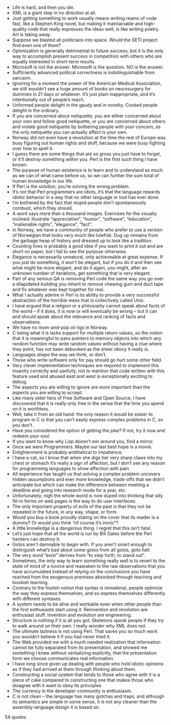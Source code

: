  - Life is hard, and then you die.
 - XML is a giant step in no direction at all.
 - Just getting something to work usually means writing reams of code fast, like a Stephen King novel, but making it maintainable and high-quality code that really expresses the ideas well, is like writing poetry. Art is taking away.
 - Suppose we blasted all politicians into space. Would the SETI project find even one of them?
 - Optimization is generally detrimental to future success, but it is the only way to accomplish present success in competition with others who are equally interested in short-term results.
 - Microsoft is not the answer. Microsoft is the question. NO is the answer.
 - Sufficiently advanced political correctness is indistinguishable from sarcasm.
 - Ignoring for a moment the power of the American Medical Association, we still wouldn’t see a huge amount of books on neurosurgery for dummies in 21 days or whatever. It’s just plain inappropriate, and it’s intentionally out of people’s reach.
 - Unformed people delight in the gaudy and in novelty. Cooked people delight in the ordinary.
 - If you are concerned about netiquette, you are either concerned about your own and follow good netiquette, or you are concerned about others and violate good netiquette by bothering people with your concern, as the only netiquette you can actually affect is your own.
 - Norway did not even have a revolution at the time the rest of Europe was busy figuring out human rights and stuff, because we were busy fighting over how to spell it.
 - I guess there are some things that are so gross you just have to forget, or it’ll destroy something within you. Perl is the first such thing I have known.
 - The purpose of human existence is to learn and to understand as much as we can of what came before us, so we can further the sum total of human knowledge in our life.
 - If Perl is the solution, you’re solving the wrong problem.
 - It’s not that Perl programmers are idiots, it’s that the language rewards idiotic behavior in a way that no other language or tool has ever done.
 - I’m bothered by the fact that stupid people don’t spontaneously combust, which they should.
 - A word says more than a thousand images. Exercises for the visually inclined: illustrate “appreciation”, “humor”, “software”, “education”, “inalienable rights”, “elegance”, “fact”.
 - In Norway, we have a community of people who prefer to use a version of Norwegian that looks very much like lutefisk: Dug up remains from the garbage heap of history and dressed up to look like a tradition.
 - Counting lines is probably a good idea if you want to print it out and are short on paper, but I fail to see the purpose otherwise.
 - Elegance is necessarily unnatural, only achieveable at great expense. If you just do something, it won’t be elegant, but if you do it and then see what might be more elegant, and do it again, you might, after an unknown number of iterations, get something that is very elegant.
 - Part of any serious QA is removing Perl code the same way you go over a dilapidated building you inherit to remove chewing gum and duct tape and fix whatever was kept together for real.
 - What I actually admire in Perl is its ability to provide a very successful abstraction of the horrible mess that is collectively called Unix.
 - I have argued that a religion or a philosophy cannot speak about facts of the world – if it does, it is now or will eventually be wrong – but it can and should speak about the relevance and ranking of facts and observations.
 - We have no mom-and-pop oil rigs in Norway.
 - C being what it is lacks support for multiple return values, so the notion that it is meaningful to pass pointers to memory objects into which any random function may write random values without having a clue where they point, has not been debunked as the sheer idiocy it really is.
 - Languages shape the way we think, or don’t.
 - Those who write software only for pay should go hurt some other field.
 - Very clever implementation techniques are required to implement this insanity correctly and usefully, not to mention that code written with this feature used and abused east and west is exceptionally exciting to debug.
 - The aspects you are willing to ignore are more important than the aspects you are willing to accept.
 - Like many older fans of Free Software and Open Source, I have discovered that it is really only free in the sense that the time you spend on it is worthless.
 - Well, take it from an old hand: the only reason it would be easier to program in C is that you can’t easily express complex problems in C, so you don’t.
 - Have you considered the option of getting the joke? If not, try it now and redeem your soul.
 - If you want to know why Lisp doesn’t win around you, find a mirror.
 - Once we were Programmers. Maybe our last best hope is a movie.
 - Enlightenment is probably antithetical to impatience.
 - I have a cat, so I know that when she digs her very sharp claws into my chest or stomach it’s really a sign of affection, but I don’t see any reason for programming languages to show affection with pain.
 - All experience has taught us that solving a complex problem uncovers hidden assumptions and ever more knowledge, trade-offs that we didn’t anticipate but which can make the difference between meeting a deadline and going into research mode for a year, etc.
 - Unfortunately, nigh the whole world is now duped into thinking that silly fill-in forms on web pages is the way to do user interfaces.
 - The only important property of evils of the past is that they not be repeated in the future, in any way, shape, or form.
 - Would you buy a book proudly stating on the cover that its reader is a dummy? Or would you think “of course it’s ironic”?
 - A little knowledge is a dangerous thing. I regret that this isn’t fatal.
 - Let’s just hope that all the world is run by Bill Gates before the Perl hackers can destroy it.
 - Gotos aren’t damnable to begin with. If you aren’t smart enough to distinguish what’s bad about some gotos from all gotos, goto hell.
 - The very word “exist” derives from “to step forth, to stand out”.
 - Sometimes, the only way to learn something really well is to revert to the state of mind of a novice and reawaken to the raw observations that you have accumulated instead of relying on the conclusions you have reached from the exogenous premises absorbed through teaching and bookish learning.
 - Contrary to the foolish notion that syntax is immaterial, people optimize the way they express themselves, and so express themselves differently with different syntaxes.
 - A system needs to be alive and workable even when other people than the first enthusiasts start using it. Reinvention and revolution are enthusiast stuff. Invention and evolution are engineering.
 - Structure is nothing if it is all you got. Skeletons spook people if they try to walk around on their own. I really wonder why XML does not.
 - The ultimate laziness is not using Perl. That saves you so much work you wouldn’t believe it if you had never tried it.
 - The Web provided me with a much needed realization that information cannot be fully separated from its presentation, and showed me something I knew without verbalizing explicitly, that the presentation form we choose communicates real information.
 - I have long since given up dealing with people who hold idiotic opinions as if they had arrived at them through thinking about them.
 - Constructing a social system that tends to those who agree with it is a piece of cake compared to constructing one that makes those who disagree with it want to obey its principles.
 - The currency in the developer community is enthusiasm.
 - C is not clean – the language has many gotchas and traps, and although its semantics are simple in some sense, it is not any cleaner than the assembly-language design it is based on.

54 quotes